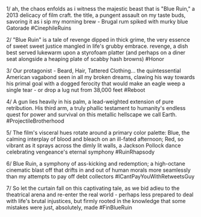 1/ ah, the chaos enfolds as i witness the majestic beast that is "Blue Ruin," a 2013 delicacy of film craft. the title, a pungent assault on my taste buds, savoring it as i sip my morning brew - Brugal rum spiked with murky blue Gatorade #CinephileRuins

2/ "Blue Ruin" is a tale of revenge dipped in thick grime, the very essence of sweet sweet justice mangled in life's grubby embrace. revenge, a dish best served lukewarm upon a styrofoam platter (and perhaps on a diner seat alongside a heaping plate of scabby hash browns) #Honor

3/ Our protagonist - Beard, Hair, Tattered Clothing... the quintessential American vagabond seen in all my broken dreams, clawing his way towards his primal goal with a dogged ferocity that would make an eagle weep a single tear - or drop a lug nut from 38,000 feet #Reboot

4/ A gun lies heavily in his palm, a lead-weighted extension of pure retribution. His third arm, a truly phallic testament to humanity's endless quest for power and survival on this metallic hellscape we call Earth. #ProjectileBrotherhood

5/ The film's visceral hues rotate around a primary color palette: Blue, the calming interplay of blood and bleach on an ill-fated afternoon; Red, so vibrant as it sprays across the dimly lit walls, a Jackson Pollock dance celebrating vengeance's eternal symphony #RuinRhapsody

6/ Blue Ruin, a symphony of ass-kicking and redemption; a high-octane cinematic blast off that drifts in and out of human morals more seamlessly than my attempts to pay off debt collectors #ICantPayYouWithRetweetsGuy

7/ So let the curtain fall on this captivating tale, as we bid adieu to the theatrical arena and re-enter the real world - perhaps less prepared to deal with life's brutal injustices, but firmly rooted in the knowledge that some mistakes were just, absolutely, made #FinBlueRuin